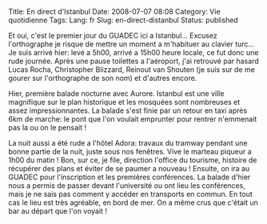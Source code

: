 Title: En direct d'Istanbul
Date: 2008-07-07 08:08
Category: Vie quotidienne
Tags:
Lang: fr
Slug: en-direct-distanbul
Status: published

Et oui, c'est le premier jour du GUADEC ici a Istanbul... Excusez l'orthographe
je risque de mettre un moment a m'habituer au clavier turc... Je suis arrivé
hier: levé a 5h00, arrivé a 15h00 heure locale, ce fut donc une rude journée.
Après une pause toilettes a l'aéroport, j'ai retrouvé par hasard Lucas Rocha,
Christopher Blizzard, Reinout van Shouten (je suis sur de me gourer sur
l'orthographe de son nom) et d'autres encore.

Hier, première balade nocturne avec Aurore. Istanbul est une ville magnifique
sur le plan historique et les mosquées sont nombreuses et assez
impressionnantes. La balade s'est finie par un retour en taxi après 6km de
marche: le pont que l'on voulait emprunter pour rentrer n'emmenait pas la ou on
le pensait !

La nuit aussi a été rude a l'hôtel Adora: travaux du tramway pendant une bonne
partie de la nuit, juste sous nos fenêtres. Vive le marteau piqueur a 1h00 du
matin ! Bon, sur ce, je file, direction l'office du tourisme, histoire de
récupérer des plans et éviter de se paumer a nouveau ! Ensuite, on ira au
GUADEC pour l'inscription et les premières conférences. La balade d'hier nous a
permis de passer devant l'université ou ont lieu les conférences, mais je ne
sais pas comment y accéder en transports en commun. En tout cas le lieu est
très agréable, en bord de mer. On a même crus que c'était un bar au départ que
l'on voyait !
